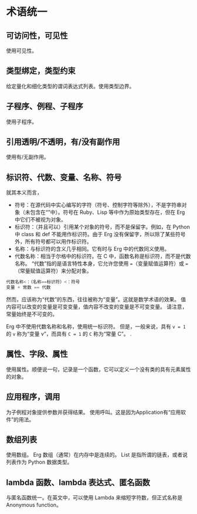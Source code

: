 # 术语统一

## 可访问性，可见性

使用可见性。

## 类型绑定，类型约束

给定量化和细化类型的谓词表达式列表。使用类型边界。

## 子程序、例程、子程序

使用子程序。

## 引用透明/不透明，有/没有副作用

使用有/无副作用。

## 标识符、代数、变量、名称、符号

就其本义而言，

* 符号：在源代码中实心编写的字符（符号、控制字符等除外），不是字符串对象（未包含在“”中）。符号在 Ruby、Lisp 等中作为原始类型存在，但在 Erg 中它们不被视为对象。
* 标识符：（并且可以）引用某个对象的符号，而不是保留字。例如，在 Python 中 class 和 def 不能用作标识符。由于 Erg 没有保留字，所以除了某些符号外，所有符号都可以用作标识符。
* 名称：与标识符的含义几乎相同。它有时与 Erg 中的代数同义使用。
* 代数名称：相当于尔格中的标识符。在 C 中，函数名称是标识符，而不是代数名称。 “代数”指的是语言特性本身，它允许您使用 `=`（变量赋值运算符）或 `=`（常量赋值运算符）来分配对象。

```python
代数名称<：（名称==标识符）​​<：符号
变量 + 常数 == 代数
```

然而，应该称为“代数”的东西，往往被称为“变量”。这就是数学术语的效果。
值内容可以改变的变量是可变变量，值内容不改变的变量是不可变变量。
请注意，常量始终是不可变的。

Erg 中不使用代数名称和名称，使用统一标识符。
但是，一般来说，具有 `v = 1` 的 `v` 称为“变量 v”，而具有 `C = 1` 的 `C` 称为“常量 C”。 .

## 属性、字段、属性

使用属性。顺便说一句，记录是一个函数，它可以定义一个没有类的具有元素属性的对象。

## 应用程序，调用

为子例程对象提供参数并获得结果。
使用呼叫。这是因为Application有“应用软件”的用法。

## 数组列表

使用数组。 Erg 数组（通常）在内存中是连续的。
List 是指所谓的链表，或者说列表作为 Python 数据类型。

## lambda 函数、lambda 表达式、匿名函数

与匿名函数统一。在英文中，可以使用 Lambda 来缩短字符数，但正式名称是 Anonymous function。